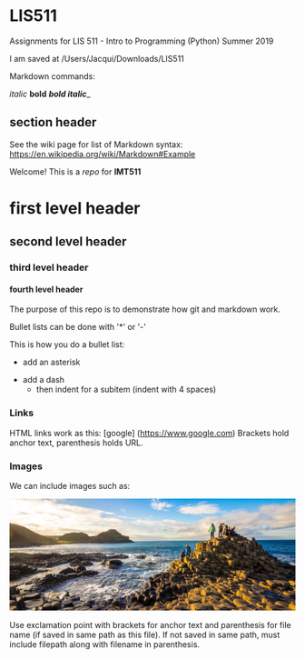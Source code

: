 # LIS511
Assignments for LIS 511 - Intro to Programming (Python) Summer 2019

I am saved at /Users/Jacqui/Downloads/LIS511

Markdown commands:

_italic_
**bold**
_**bold italic**__
## section header

See the wiki page for list of Markdown syntax:
https://en.wikipedia.org/wiki/Markdown#Example

Welcome! This is a _repo_ for **IMT511**

# first level header
## second level header
### third level header
#### fourth level header

The purpose of this repo is to demonstrate how git and markdown work. 

Bullet lists can be done with '*' or '-'

This is how you do a bullet list:
* add an asterisk
- add a dash
    * then indent for a subitem (indent with 4 spaces)

### Links
HTML links work as this: [google] (https://www.google.com)
Brackets hold anchor text, parenthesis holds URL. 

### Images

We can include images such as:

![Giants' causway](copyright-paddywagon-giants-causeway_14012019105938.jpg)

Use exclamation point with brackets for anchor text and parenthesis for file name (if saved in same path as this file). 
If not saved in same path, must include filepath along with filename in parenthesis. 



